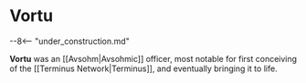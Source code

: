 # Vortu

--8<-- "under_construction.md"

**Vortu** was an [[Avsohm|Avsohmic]] officer, most notable for first conceiving of the [[Terminus Network|Terminus]], and eventually bringing it to life.
